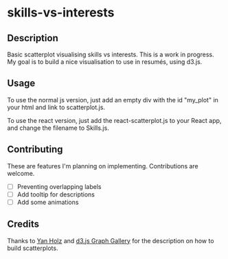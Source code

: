 # skills-vs-interests

## Description
Basic scatterplot visualising skills vs interests.
This is a work in progress. My goal is to build a nice visualisation to use in resumés, using d3.js. 

## Usage
To use the normal js version, just add an empty div with the id "my_plot" in your html and link to scatterplot.js. 

To use the react version, just add the react-scatterplot.js to your React app, and change the filename to Skills.js.

## Contributing
These are features I'm planning on implementing. Contributions are welcome.
- [ ] Preventing overlapping labels
- [ ] Add tooltip for descriptions
- [ ] Add some animations

## Credits
Thanks to <a href="https://www.yan-holtz.com/">Yan Holz<a> and <a href="https://github.com/holtzy/D3-graph-gallery">d3.js Graph Gallery</a> for the description on how to build scatterplots. 
